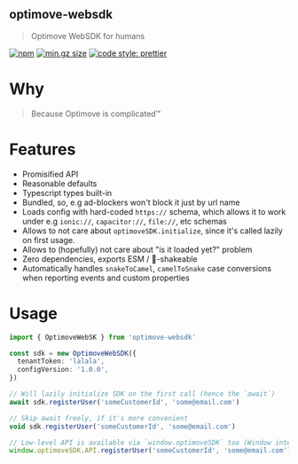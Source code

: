 ## optimove-websdk

> Optimove WebSDK for humans

[![npm](https://img.shields.io/npm/v/optimove-websdk/latest.svg)](https://www.npmjs.com/package/optimove-websdk)
[![min.gz size](https://badgen.net/bundlephobia/minzip/optimove-websdk)](https://bundlephobia.com/result?p=optimove-websdk)
[![code style: prettier](https://img.shields.io/badge/code_style-prettier-ff69b4.svg?style=flat-square)](https://github.com/prettier/prettier)

# Why

> Because Optimove is complicated™

# Features

- Promisified API
- Reasonable defaults
- Typescript types built-in
- Bundled, so, e.g ad-blockers won't block it just by url name
- Loads config with hard-coded `https://` schema, which allows it to work under e.g `ionic://`,
  `capacitor://`, `file://`, etc schemas
- Allows to not care about `optimoveSDK.initialize`, since it's called lazily on first usage.
- Allows to (hopefully) not care about "is it loaded yet?" problem
- Zero dependencies, exports ESM / 🌲-shakeable
- Automatically handles `snakeToCamel`, `camelToSnake` case conversions when reporting events and custom properties

# Usage

```typescript
import { OptimoveWebSK } from 'optimove-websdk'

const sdk = new OptimoveWebSDK({
  tenantToken: 'lalala',
  configVersion: '1.0.0',
})

// Will lazily initialize SDK on the first call (hence the `await`)
await sdk.registerUser('someCustomerId', 'some@email.com')

// Skip await freely, if it's more convenient
void sdk.registerUser('someCustomerId', 'some@email.com')

// Low-level API is available via `window.optimoveSDK` too (Window interface is augmented with its types already)
window.optimoveSDK.API.registerUser('someCustomerId', 'some@email.com')
```
